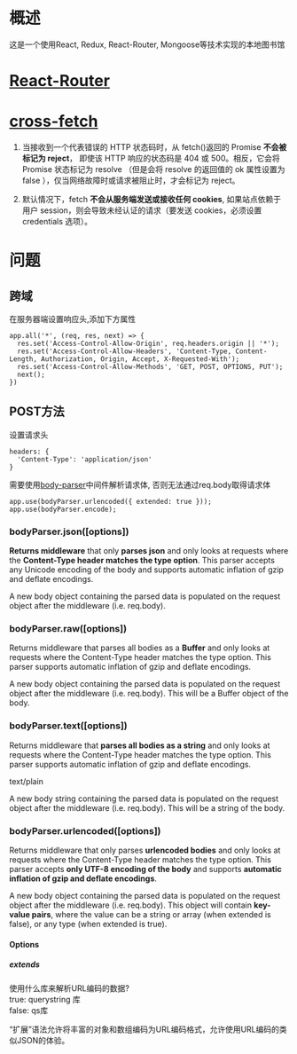 # 概述

这是一个使用React, Redux, React-Router, Mongoose等技术实现的本地图书馆

# [React-Router](http://react-guide.github.io/react-router-cn/)

# [cross-fetch](https://github.github.io/fetch/)

1. 当接收到一个代表错误的 HTTP 状态码时，从 fetch()返回的 Promise __不会被标记为 reject__， 即使该 HTTP 响应的状态码是 404 或 500。相反，它会将 Promise 状态标记为 resolve （但是会将 resolve 的返回值的 ok 属性设置为 false ），仅当网络故障时或请求被阻止时，才会标记为 reject。

2. 默认情况下，fetch __不会从服务端发送或接收任何 cookies__, 如果站点依赖于用户 session，则会导致未经认证的请求（要发送 cookies，必须设置 credentials 选项）。

# 问题

## 跨域

在服务器端设置响应头,添加下方属性

```
app.all('*', (req, res, next) => {
  res.set('Access-Control-Allow-Origin', req.headers.origin || '*');
  res.set('Access-Control-Allow-Headers', 'Content-Type, Content-Length, Authorization, Origin, Accept, X-Requested-With');
  res.set('Access-Control-Allow-Methods', 'GET, POST, OPTIONS, PUT');
  next();
})
```

## POST方法

设置请求头

```
headers: {
  'Content-Type': 'application/json'
}
```

需要使用[body-parser](https://www.npmjs.com/package/body-parser)中间件解析请求体, 否则无法通过req.body取得请求体

```
app.use(bodyParser.urlencoded({ extended: true }));
app.use(bodyParser.encode);
```

### bodyParser.json([options])

__Returns middleware__ that only __parses json__ and only looks at requests where the __Content-Type header matches the type option__. This parser accepts any Unicode encoding of the body and supports automatic inflation of gzip and deflate encodings.

A new body object containing the parsed data is populated on the request object after the middleware (i.e. req.body).

### bodyParser.raw([options])

Returns middleware that parses all bodies as a __Buffer__ and only looks at requests where the Content-Type header matches the type option. This parser supports automatic inflation of gzip and deflate encodings.

A new body object containing the parsed data is populated on the request object after the middleware (i.e. req.body). This will be a Buffer object of the body.

### bodyParser.text([options])

Returns middleware that __parses all bodies as a string__ and only looks at requests where the Content-Type header matches the type option. This parser supports automatic inflation of gzip and deflate encodings. 

text/plain

A new body string containing the parsed data is populated on the request object after the middleware (i.e. req.body). This will be a string of the body.

### bodyParser.urlencoded([options])

Returns middleware that only parses __urlencoded bodies__ and only looks at requests where the Content-Type header matches the type option. This parser accepts __only UTF-8 encoding of the body__ and supports __automatic inflation of gzip and deflate encodings__.

A new body object containing the parsed data is populated on the request object after the middleware (i.e. req.body). This object will contain __key-value pairs__, where the value can be a string or array (when extended is false), or any type (when extended is true).

#### Options

##### extends

使用什么库来解析URL编码的数据?\
true: querystring 库\
false: qs库

“扩展”语法允许将丰富的对象和数组编码为URL编码格式，允许使用URL编码的类似JSON的体验。